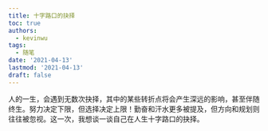 ```yaml
---
title: 十字路口的抉择
toc: true
authors:
  - kevinwu
tags:
  - 随笔
date: '2021-04-13'
lastmod: '2021-04-13'
draft: false
---
```


人的一生，会遇到无数次抉择，其中的某些转折点将会产生深远的影响，甚至伴随终生。努力决定下限，但选择决定上限！勤奋和汗水更多被提及，但方向和规划则往往被忽视。这一次，我想谈一谈自己在人生十字路口的抉择。

